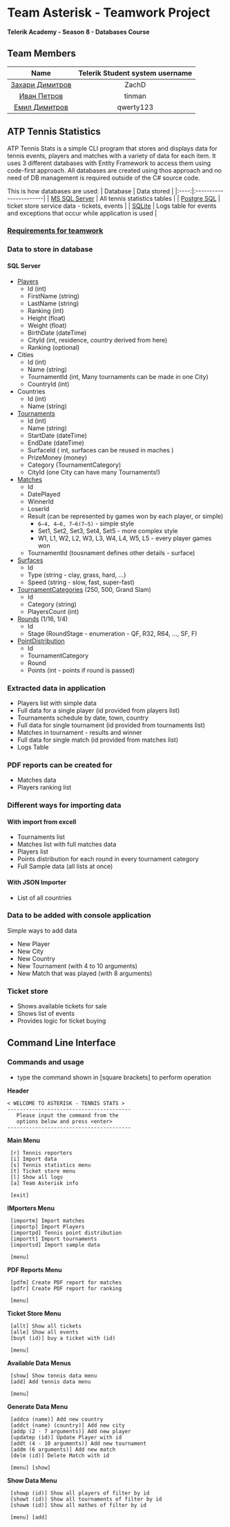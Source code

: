 # Team Asterisk - Teamwork Project

**Telerik Academy - Season 8 - Databases Course**

## Team Members

| Name | Telerik Student system username |
|:----:|:-----------------------:|
| [Захари Димитров](https://github.com/zachdimitrov) | ZachD |
| [Иван Петров](https://github.com/tinmanjk) | tinman |
| [Емил Димитров](https://github.com/EmilPD) | qwerty123 |

## ATP Tennis Statistics
ATP Tennis Stats is a simple CLI program that stores and displays data for tennis events, players and matches with a variety of data for each item. It uses 3 different databases with Entity Framework to access them using code-first approach. All databases are created using thos approach and no need of DB management is required outside of the C# source code.

This is how databases are used:
| Database | Data stored |
|:----:|:-----------------------|
| [MS SQL Server](https://www.microsoft.com/en-us/sql-server/sql-server-2016) | All tennis statistics tables |
| [Postgre SQL](https://www.postgresql.org/) | ticket store service data - tickets, events |
| [SQLite](https://www.sqlite.org/) | Logs table for events and exceptions that occur while application is used |

### [Requirements for teamwork](https://github.com/TelerikAcademy/Databases/tree/master/Teamwork/2017)

### Data to store in database
#### SQL Server 
- [Players](http://www.atpworldtour.com/en/rankings/singles)
    - Id (int)
    - FirstName (string)
    - LastName (string)
    - Ranking (int)
    - Height (float)
    - Weight (float)
    - BirthDate (dateTime)
    - CityId (int, residence, country derived from here)
    - Ranking (optional)
- Cities
    - Id (int)
    - Name (string)
    - TournamentId (int, Many tournaments can be made in one City)
    - CountryId (int)
- Countries
    - Id (int)
    - Name (string)
- [Tournaments](http://www.atpworldtour.com/en/tournaments)
    - Id (int)
    - Name (string)
    - StartDate (dateTime)
    - EndDate (dateTime)
    - SurfaceId ( int, surfaces can be reused in maches )
    - PrizeMoney (money)
    - Category (TournamentCategory)
    - CityId (one City can have many Tournaments!)
- [Matches](http://www.tennis-data.co.uk/alldata.php)
    - Id
    - DatePlayed
    - WinnerId
    - LoserId
    - Result (can be represented by games won by each player, or simple)
        - `6–4, 4–6, 7–6(7–5)` - simple style
        - Set1, Set2, Set3, Set4, Set5 - more complex style
        - W1, L1, W2, L2, W3, L3, W4, L4, W5, L5 - every player games won
    - TournamentId (tousnament defines other details - surface)
- [Surfaces](http://sportsbyapt.com/types-tennis-courts/)
    - Id
    - Type (string - clay, grass, hard, ...)
    - Speed (string - slow, fast, super-fast)
- [TournamentCategories](https://en.wikipedia.org/wiki/Association_of_Tennis_Professionals) (250, 500, Grand Slam)
    - Id
    - Category (string)
    - PlayersCount (int)
- [Rounds](https://en.wikipedia.org/wiki/Single-elimination_tournament) (1/16, 1/4)
    - Id
    - Stage (RoundStage - enumeration - QF, R32, R64, ..., SF, F)
- [PointDistribution](https://en.wikipedia.org/wiki/2017_ATP_World_Tour)
    - Id
    - TournamentCategory
    - Round
    - Points (int - points if round is passed)

### Extracted data in application
- Players list with simple data
- Full data for a single player (id provided from players list)
- Tournaments schedule by date, town, country
- Full data for single tournament (id provided from tournaments list)
- Matches in tournament - results and winner
- Full data for single match (id provided from matches list)
- Logs Table

### PDF reports can be created for
- Matches data
- Players ranking list

### Different ways for importing data
#### With import from **excell**
- Tournaments list
- Matches list with full matches data
- Players list
- Points distribution for each round in every tournament category
- Full Sample data (all lists at once)
#### With JSON Importer
- List of all countries

### Data to be added with console application
Simple ways to add data
- New Player
- New City
- New Country
- New Tournament (with 4 to 10 arguments)
- New Match that was played (with 8 arguments)

### Ticket store
- Shows available tickets for sale
- Shows list of events
- Provides logic for ticket buying

## Command Line Interface
### Commands and usage
- type the command shown in [square brackets] to perform operation

**Header**
```
< WELCOME TO ASTERISK - TENNIS STATS >
----------------------------------------
   Please input the command from the 
   options below and press <enter>
----------------------------------------
```

 **Main Menu**
```
 [r] Tennis reporters
 [i] Import data
 [s] Tennis statistics menu
 [t] Ticket store menu
 [l] Show all logs
 [a] Team Asterisk info

 [exit]
```
 **IMporters Menu**
```
 [importm] Import matches
 [importp] Import Players
 [importpd] Tennis point distribution
 [importt] Import tournaments
 [importsd] Import sample data

 [menu]
```
  **PDF Reports Menu**
```
 [pdfm] Create PDF report for matches
 [pdfr] Create PDF report for ranking

 [menu]
```
 **Ticket Store Menu**
```
 [allt] Show all tickets
 [alle] Show all events
 [buyt (id)] buy a ticket with (id)

 [menu]
```
 **Available Data Menus**
```
 [show] Show tennis data menu
 [add] Add tennis data menu

 [menu]
```
 **Generate Data Menu**
```
 [addco (name)] Add new country
 [addct (name) (country)] Add new city
 [addp (2 - 7 arguments)] Add new player
 [updatep (id)] Update Player with id
 [addt (4 - 10 arguments)] Add new tournament
 [addm (6 arguments)] Add new match
 [delm (id)] Delete Match with id

 [menu] [show]
```
 **Show Data Menu**
```
 [showp (id)] Show all players of filter by id
 [showt (id)] Show all tournaments of filter by id
 [showm (id)] Show all mathes of filter by id

 [menu] [add]
```